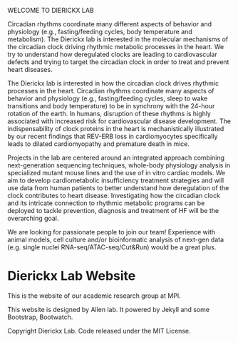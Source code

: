 
WELCOME TO DIERICKX LAB


Circadian rhythms coordinate many different aspects of behavior and physiology (e.g., fasting/feeding cycles, body temperature and metabolism). The Dierickx lab is interested in the molecular mechanisms of the circadian clock driving rhythmic metabolic processes in the heart. We try to understand how deregulated clocks are leading to cardiovascular defects and trying to target the circadian clock in order to treat and prevent heart diseases.


The Dierickx lab is interested in how the circadian clock drives rhythmic processes in the heart. Circadian rhythms coordinate many aspects of behavior and physiology (e.g., fasting/feeding cycles, sleep to wake transitions and body temperature) to be in synchrony with the 24-hour rotation of the earth. In humans, disruption of these rhythms is highly associated with increased risk for cardiovascular disease development. The indispensability of clock proteins in the heart is mechanistically illustrated by our recent findings that REV-ERB loss in cardiomyocytes specifically leads to dilated cardiomyopathy and premature death in mice.


Projects in the lab are centered around an integrated approach combining next-generation sequencing techniques, whole-body physiology analysis in specialized mutant mouse lines and the use of in vitro cardiac models. We aim to develop cardiometabolic insufficiency treatment strategies and will use data from human patients to better understand how deregulation of the clock contributes to heart disease. Investigating how the circadian clock and its intricate connection to rhythmic metabolic programs can be deployed to tackle prevention, diagnosis and treatment of HF will be the overarching goal.


We are looking for passionate people to join our team! Experience with animal models, cell culture and/or bioinformatic analysis of next-gen data (e.g. single nuclei RNA-seq/ATAC-seq/Cut&Run) would be a great plus.


# Dierickx Lab Website

This is the website of our academic research group at MPI.

This website is  designed by Allen lab. It powered by Jekyll and some Bootstrap, Bootwatch. 


Copyright Dierickx Lab. Code released under the MIT License.
